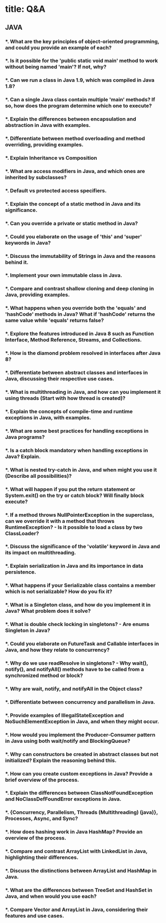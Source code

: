 # title: Q&A

## JAVA

### \*. What are the key principles of object-oriented programming, and could you provide an example of each?

### \*. Is it possible for the 'public static void main' method to work without being named 'main'? If not, why?

### \*. Can we run a class in Java 1.9, which was compiled in Java 1.8?

### \*. Can a single Java class contain multiple 'main' methods? If so, how does the program determine which one to execute?

### \*. Explain the differences between encapsulation and abstraction in Java with examples.

### \*. Differentiate between method overloading and method overriding, providing examples.

### \*. Explain Inheritance vs Composition

### \*. What are access modifiers in Java, and which ones are inherited by subclasses?

### \*. Default vs protected access specifiers.

### \*. Explain the concept of a static method in Java and its significance.

### \*. Can you override a private or static method in Java?

### \*. Could you elaborate on the usage of 'this' and 'super' keywords in Java?

### \*. Discuss the immutability of Strings in Java and the reasons behind it.

### \*. Implement your own immutable class in Java.

### \*. Compare and contrast shallow cloning and deep cloning in Java, providing examples.

### \*. What happens when you override both the 'equals' and 'hashCode' methods in Java? What if 'hashCode' returns the same value while 'equals' returns false?

### \*. Explore the features introduced in Java 8 such as Function Interface, Method Reference, Streams, and Collections.

### \*. How is the diamond problem resolved in interfaces after Java 8?

### \*. Differentiate between abstract classes and interfaces in Java, discussing their respective use cases.

### \*. What is multithreading in Java, and how can you implement it using threads (Start with how thread is created)?

### \*. Explain the concepts of compile-time and runtime exceptions in Java, with examples.

### \*. What are some best practices for handling exceptions in Java programs?

### \*. Is a catch block mandatory when handling exceptions in Java? Explain.

### \*. What is nested try-catch in Java, and when might you use it (Describe all possibilities)?

### \*. What will happen if you put the return statement or System.exit() on the try or catch block? Will finally block execute?

### \*. If a method throws NullPointerException in the superclass, can we override it with a method that throws RuntimeException? - Is it possible to load a class by two ClassLoader?

### \*. Discuss the significance of the 'volatile' keyword in Java and its impact on multithreading.

### \*. Explain serialization in Java and its importance in data persistence.

### \*. What happens if your Serializable class contains a member which is not serializable? How do you fix it?

### \*. What is a Singleton class, and how do you implement it in Java? What problem does it solve?

### \*. What is double check locking in singletons? - Are enums Singleton in Java?

### \*. Could you elaborate on FutureTask and Callable interfaces in Java, and how they relate to concurrency?

### \*. Why do we use readResolve in singletons? - Why wait(), notify(), and notifyAll() methods have to be called from a synchronized method or block?

### \*. Why are wait, notify, and notifyAll in the Object class?

### \*. Differentiate between concurrency and parallelism in Java.

### \*. Provide examples of IllegalStateException and NoSuchElementException in Java, and when they might occur.

### \*. How would you implement the Producer-Consumer pattern in Java using both wait/notify and BlockingQueue?

### \*. Why can constructors be created in abstract classes but not initialized? Explain the reasoning behind this.

### \*. How can you create custom exceptions in Java? Provide a brief overview of the process.

### \*. Explain the differences between ClassNotFoundException and NoClassDefFoundError exceptions in Java.

### \*. {Concurrency, Parallelism, Threads (Multithreading) (java)}, Processes, Async, and Sync?

### \*. How does hashing work in Java HashMap? Provide an overview of the process.

### \*. Compare and contrast ArrayList with LinkedList in Java, highlighting their differences.

### \*. Discuss the distinctions between ArrayList and HashMap in Java.

### \*. What are the differences between TreeSet and HashSet in Java, and when would you use each?

### \*. Compare Vector and ArrayList in Java, considering their features and use cases.
